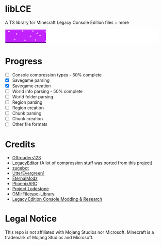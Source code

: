 # libLCE
A TS library for Minecraft Legacy Console Edition files + more 

![Progress](/assets/cur_progress.png)

# Progress
- [ ] Console compression types - 50% complete
- [x] Savegame parsing
- [x] Savegame creation
- [ ] World info parsing - 50% complete
- [ ] World folder parsing
- [ ] Region parsing
- [ ] Region creation
- [ ] Chunk parsing
- [ ] Chunk creation
- [ ] Other file formats
  
# Credits
- [Offroaders123](https://github.com/offroaders123)
- [LegacyEditor](https://github.com/zugebot/LegacyEditor) (A lot of compression stuff was ported from this project)
- [zugebot](https://github.com/zugebot)
- [UtterEvergreen1](https://github.com/UtterEvergreen1)
- [EternalModz](https://github.com/EternalModz)
- [PhoenixARC](https://github.com/PhoenixARC)
- [Project Lodestone](https://github.com/Team-Lodestone)
- [OMI-Filetype-Library](https://github.com/PhoenixARC/-OMI-Filetype-Library)
- [Legacy Edition Console Modding & Research](https://discord.gg/WGJDybEWJF)

# Legal Notice
This repo is not affiliated with Mojang Studios nor Microsoft. Minecraft is a trademark of Mojang Studios and Microsoft.
